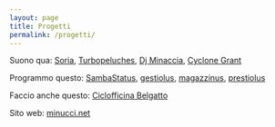 ```yaml
---
layout: page
title: Progetti 
permalink: /progetti/
---
```


Suono qua:
[Soria](https://www.facebook.com/soriaband/),
[Turbopeluches](https://www.facebook.com/Turbopeluches-492912824099148/),
[Dj Minaccia](https://www.facebook.com/DjMinaccia/),
[Cyclone Grant](https://www.facebook.com/cyclonegrant/)

Programmo questo:
[SambaStatus](https://github.com/carlominucci/SambaStatus),
[gestiolus](https://github.com/carlominucci/gestiolus),
[magazzinus](https://github.com/carlominucci/magazzinus),
[prestiolus](https://github.com/carlominucci/prestiolus)

Faccio anche questo:
[Ciclofficina Belgatto](https://www.facebook.com/ciclofficinabelgatto/)

Sito web:
[minucci.net](https://minucci.net)
